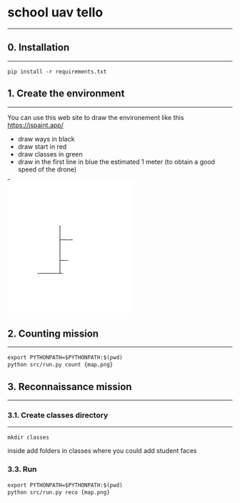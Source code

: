 # school uav tello

---

## 0. Installation

---

```
pip install -r requirements.txt
```

## 1. Create the environment

---


You can use this web site to draw the environement like this https://jspaint.app/

- draw ways in black
- draw start in red
- draw classes in green
- draw in the first line in blue the estimated 1 meter (to obtain a good speed of the drone)

![map.png](assets/map.png)

## 2. Counting mission

---

```
export PYTHONPATH=$PYTHONPATH:$(pwd)
python src/run.py count {map.png}
```

## 3. Reconnaissance mission

---

### 3.1. Create classes directory

---

```
mkdir classes
```

inside add folders in classes where you could add student faces

### 3.3. Run

```
export PYTHONPATH=$PYTHONPATH:$(pwd)
python src/run.py reco {map.png}
```